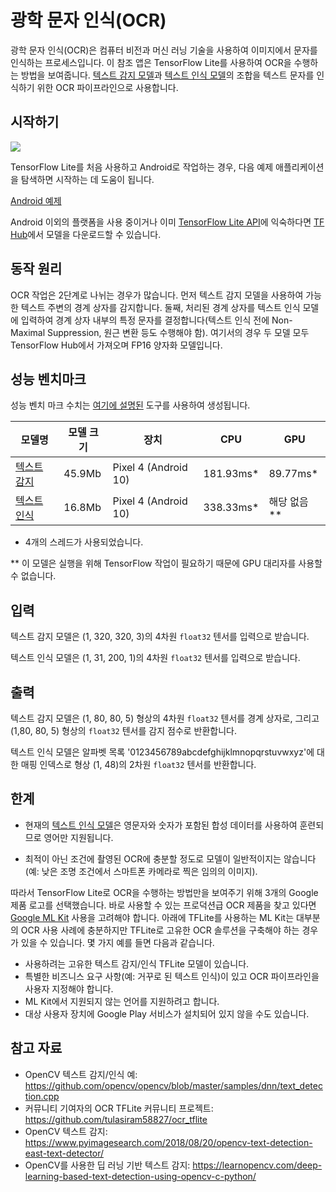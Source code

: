 # 광학 문자 인식(OCR)

광학 문자 인식(OCR)은 컴퓨터 비전과 머신 러닝 기술을 사용하여 이미지에서 문자를 인식하는 프로세스입니다. 이 참조 앱은 TensorFlow Lite를 사용하여 OCR을 수행하는 방법을 보여줍니다. [텍스트 감지 모델](https://tfhub.dev/sayakpaul/lite-model/east-text-detector/fp16/1)과 [텍스트 인식 모델](https://tfhub.dev/tulasiram58827/lite-model/keras-ocr/float16/2)의 조합을 텍스트 문자를 인식하기 위한 OCR 파이프라인으로 사용합니다.

## 시작하기

<img src="images/screenshot.gif" class="attempt-right" style="max-width: 300px">

TensorFlow Lite를 처음 사용하고 Android로 작업하는 경우, 다음 예제 애플리케이션을 탐색하면 시작하는 데 도움이 됩니다.

<a class="button button-primary" href="https://github.com/tensorflow/examples/tree/master/lite/examples/optical_character_recognition/android">Android 예제</a>

Android 이외의 플랫폼을 사용 중이거나 이미 [TensorFlow Lite API](https://www.tensorflow.org/api_docs/python/tf/lite)에 익숙하다면 [TF Hub](https://tfhub.dev/)에서 모델을 다운로드할 수 있습니다.

## 동작 원리

OCR 작업은 2단계로 나뉘는 경우가 많습니다. 먼저 텍스트 감지 모델을 사용하여 가능한 텍스트 주변의 경계 상자를 감지합니다. 둘째, 처리된 경계 상자를 텍스트 인식 모델에 입력하여 경계 상자 내부의 특정 문자를 결정합니다(텍스트 인식 전에 Non-Maximal Suppression, 원근 변환 등도 수행해야 함). 여기서의 경우 두 모델 모두 TensorFlow Hub에서 가져오며 FP16 양자화 모델입니다.

## 성능 벤치마크

성능 벤치 마크 수치는 [여기에 설명된](https://www.tensorflow.org/lite/performance/benchmarks) 도구를 사용하여 생성됩니다.

<table>
  <thead>
    <tr>
      <th>모델명</th>
      <th>모델 크기</th>
      <th>장치</th>
      <th>CPU</th>
      <th>GPU</th>
    </tr>
  </thead>
  <tr>
    <td><a href="https://tfhub.dev/sayakpaul/lite-model/east-text-detector/fp16/1">텍스트 감지</a></td>
    <td>45.9Mb</td>
     <td>Pixel 4 (Android 10)</td>
     <td>181.93ms*</td>
     <td>89.77ms*</td>
  </tr>
  <tr>
    <td><a href="https://tfhub.dev/tulasiram58827/lite-model/keras-ocr/float16/2">텍스트 인식</a></td>
    <td>16.8Mb</td>
     <td>Pixel 4 (Android 10)</td>
     <td>338.33ms*</td>
     <td>해당 없음**</td>
  </tr>
</table>

* 4개의 스레드가 사용되었습니다.

** 이 모델은 실행을 위해 TensorFlow 작업이 필요하기 때문에 GPU 대리자를 사용할 수 없습니다.

## 입력

텍스트 감지 모델은 (1, 320, 320, 3)의 4차원 `float32` 텐서를 입력으로 받습니다.

텍스트 인식 모델은 (1, 31, 200, 1)의 4차원 `float32` 텐서를 입력으로 받습니다.

## 출력

텍스트 감지 모델은 (1, 80, 80, 5) 형상의 4차원 `float32` 텐서를 경계 상자로, 그리고 (1,80, 80, 5) 형상의 `float32` 텐서를 감지 점수로 반환합니다.

텍스트 인식 모델은 알파벳 목록 '0123456789abcdefghijklmnopqrstuvwxyz'에 대한 매핑 인덱스로 형상 (1, 48)의 2차원 `float32` 텐서를 반환합니다.

## 한계

- 현재의 [텍스트 인식 모델](https://tfhub.dev/tulasiram58827/lite-model/keras-ocr/float16/2)은 영문자와 숫자가 포함된 합성 데이터를 사용하여 훈련되므로 영어만 지원됩니다.

- 최적이 아닌 조건에 촬영된 OCR에 충분할 정도로 모델이 일반적이지는 않습니다(예: 낮은 조명 조건에서 스마트폰 카메라로 찍은 임의의 이미지).

따라서 TensorFlow Lite로 OCR을 수행하는 방법만을 보여주기 위해 3개의 Google 제품 로고를 선택했습니다. 바로 사용할 수 있는 프로덕션급 OCR 제품을 찾고 있다면 [Google ML Kit](https://developers.google.com/ml-kit/vision/text-recognition) 사용을 고려해야 합니다. 아래에 TFLite를 사용하는 ML Kit는 대부분의 OCR 사용 사례에 충분하지만 TFLite로 고유한 OCR 솔루션을 구축해야 하는 경우가 있을 수 있습니다. 몇 가지 예를 들면 다음과 같습니다.

- 사용하려는 고유한 텍스트 감지/인식 TFLite 모델이 있습니다.
- 특별한 비즈니스 요구 사항(예: 거꾸로 된 텍스트 인식)이 있고 OCR 파이프라인을 사용자 지정해야 합니다.
- ML Kit에서 지원되지 않는 언어를 지원하려고 합니다.
- 대상 사용자 장치에 Google Play 서비스가 설치되어 있지 않을 수도 있습니다.

## 참고 자료

- OpenCV 텍스트 감지/인식 예: https://github.com/opencv/opencv/blob/master/samples/dnn/text_detection.cpp
- 커뮤니티 기여자의 OCR TFLite 커뮤니티 프로젝트: https://github.com/tulasiram58827/ocr_tflite
- OpenCV 텍스트 감지: https://www.pyimagesearch.com/2018/08/20/opencv-text-detection-east-text-detector/
- OpenCV를 사용한 딥 러닝 기반 텍스트 감지: https://learnopencv.com/deep-learning-based-text-detection-using-opencv-c-python/
